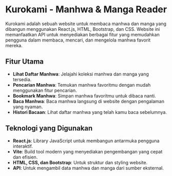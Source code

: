 # Kurokami - Manhwa & Manga Reader

Kurokami adalah sebuah website untuk membaca manhwa dan manga yang dibangun menggunakan React.js, HTML, Bootstrap, dan CSS. Website ini memanfaatkan API untuk menyediakan berbagai fitur yang memudahkan pengguna dalam membaca, mencari, dan mengelola manhwa favorit mereka.

## Fitur Utama

- **Lihat Daftar Manhwa**: Jelajahi koleksi manhwa dan manga yang tersedia.
- **Pencarian Manhwa**: Temukan manhwa favoritmu dengan mudah menggunakan fitur pencarian.
- **Bookmark Manhwa**: Simpan manhwa favoritmu untuk dibaca nanti.
- **Baca Manhwa**: Baca manhwa langsung di website dengan pengalaman yang nyaman.
- **Histori Bacaan**: Lihat daftar manhwa yang telah kamu baca sebelumnya.

## Teknologi yang Digunakan

- **React.js**: Library JavaScript untuk membangun antarmuka pengguna interaktif.
- **Vite**: Build tool modern yang menyediakan pengembangan yang cepat dan efisien.
- **HTML, CSS, dan Bootstrap**: Untuk struktur dan styling website.
- **API**: Untuk mengambil data manhwa dan manga dari sumber eksternal.
